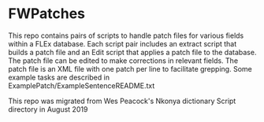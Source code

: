 # FWPatches
This repo contains pairs of scripts to handle patch files for various fields within a FLEx database.
Each script pair includes an extract script that builds a patch file and an Edit script that applies a patch file to the database.
The patch file can be edited to make corrections in relevant fields.
The patch file is an XML file with one patch per line to facilitate grepping.
Some example tasks are described in ExamplePatch/ExampleSentenceREADME.txt

This repo was migrated from Wes Peacock's Nkonya dictionary Script directory in August 2019
